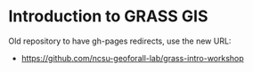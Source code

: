 Introduction to GRASS GIS
=========================

Old repository to have gh-pages redirects, use the new URL:

* https://github.com/ncsu-geoforall-lab/grass-intro-workshop
